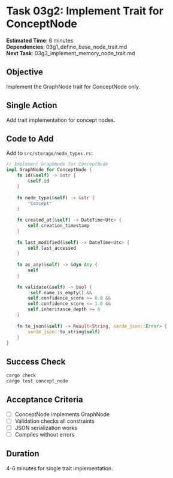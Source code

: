# Task 03g2: Implement Trait for ConceptNode

**Estimated Time**: 6 minutes  
**Dependencies**: 03g1_define_base_node_trait.md  
**Next Task**: 03g3_implement_memory_node_trait.md  

## Objective
Implement the GraphNode trait for ConceptNode only.

## Single Action
Add trait implementation for concept nodes.

## Code to Add
Add to `src/storage/node_types.rs`:
```rust
// Implement GraphNode for ConceptNode
impl GraphNode for ConceptNode {
    fn id(&self) -> &str {
        &self.id
    }
    
    fn node_type(&self) -> &str {
        "Concept"
    }
    
    fn created_at(&self) -> DateTime<Utc> {
        self.creation_timestamp
    }
    
    fn last_modified(&self) -> DateTime<Utc> {
        self.last_accessed
    }
    
    fn as_any(&self) -> &dyn Any {
        self
    }
    
    fn validate(&self) -> bool {
        !self.name.is_empty() && 
        self.confidence_score >= 0.0 && 
        self.confidence_score <= 1.0 &&
        self.inheritance_depth >= 0
    }
    
    fn to_json(&self) -> Result<String, serde_json::Error> {
        serde_json::to_string(self)
    }
}
```

## Success Check
```bash
cargo check
cargo test concept_node
```

## Acceptance Criteria
- [ ] ConceptNode implements GraphNode
- [ ] Validation checks all constraints
- [ ] JSON serialization works
- [ ] Compiles without errors

## Duration
4-6 minutes for single trait implementation.